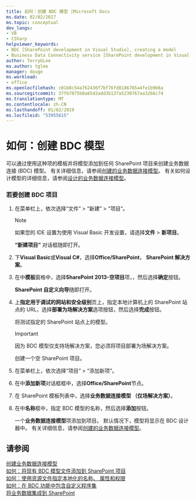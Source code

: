 ```yaml
---
title: 如何：创建 BDC 模型 |Microsoft Docs
ms.date: 02/02/2017
ms.topic: conceptual
dev_langs:
- VB
- CSharp
helpviewer_keywords:
- BDC [SharePoint development in Visual Studio], creating a model
- Business Data Connectivity service [SharePoint development in Visual Studio], creating a model
author: TerryGLee
ms.author: tglee
manager: douge
ms.workload:
- office
ms.openlocfilehash: c01b8c54a762436f7bf76fd8186765a4fe1b9b6a
ms.sourcegitcommit: 37fb7075b0a65d2add3b137a5230767aa3266c74
ms.translationtype: MT
ms.contentlocale: zh-CN
ms.lasthandoff: 01/02/2019
ms.locfileid: "53955615"
---
```

# <a name="how-to-create-a-bdc-model"></a>如何：创建 BDC 模型
  可以通过使用这种项的模板并将模型添加到任何 SharePoint 项目来创建业务数据连接 (BDC) 模型。 有关详细信息，请参阅[创建的业务数据连接模型](../sharepoint/creating-a-business-data-connectivity-model.md)。 有关如何设计模型的详细信息，请参阅[设计的业务数据连接模型](../sharepoint/designing-a-business-data-connectivity-model.md)。  
  
### <a name="to-create-a-bdc-project"></a>若要创建 BDC 项目  
  
1.  在菜单栏上，依次选择“文件” > “新建” > “项目”。  
  
    > [!NOTE]  
    >  如果您的 IDE 设置为使用 Visual Basic 开发设置，请选择**文件** > **新项目**。  
  
     **“新建项目”** 对话框随即打开。  
  
2.  下**Visual Basic**或**Visual C#**，选择**Office/SharePoint**， **SharePoint 解决方案**。  
  
3.  在中**模板**窗格中，选择**SharePoint 2013-空项目**项，，然后选择**确定**按钮。  
  
     **SharePoint 自定义向导**随即打开。  
  
4.  上**指定用于调试的网站和安全级别**页上，指定本地计算机上的 SharePoint 站点的 URL，选择**部署为场解决方案**选项按钮，然后选择**完成**按钮。  
  
     将测试指定的 SharePoint 站点上的模型。  
  
    > [!IMPORTANT]  
    >  因为 BDC 模型仅支持场解决方案，您必须将项目部署为场解决方案。  
  
     创建一个空 SharePoint 项目。  
  
5.  在菜单栏上，依次选择“项目” > “添加新项”。  
  
6.  在中**添加新项**对话框框中，选择**Office/SharePoint**节点。  
  
7.  在 SharePoint 模板列表中，选择**业务数据连接模型 （仅场解决方案）**。  
  
8.  在中**名称**框中，指定 BDC 模型的名称，然后选择**添加**按钮。  
  
     一个**业务数据连接模型**项添加到项目。 默认情况下，模型将显示在 BDC 设计器中。 有关详细信息，请参阅[创建的业务数据连接模型](../sharepoint/creating-a-business-data-connectivity-model.md)。  
  
## <a name="see-also"></a>请参阅
 [创建业务数据连接模型](../sharepoint/creating-a-business-data-connectivity-model.md)   
 [如何：将现有 BDC 模型文件添加到 SharePoint 项目](../sharepoint/how-to-add-an-existing-bdc-model-file-to-a-sharepoint-project.md)   
 [如何：使用资源文件指定本地化的名称、 属性和权限](../sharepoint/how-to-use-a-resource-file-to-specify-localized-names-properties-and-permissions.md)   
 [如何：在 BDC 功能中包含自定义程序集](../sharepoint/how-to-include-a-custom-assembly-in-a-bdc-feature.md)   
 [将业务数据集成到 SharePoint](../sharepoint/integrating-business-data-into-sharepoint.md)  
